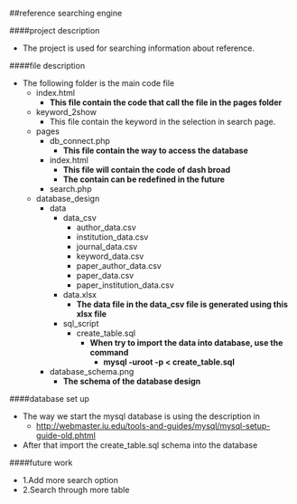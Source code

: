 ##reference searching engine

####project description
- The project is used for searching information about reference.

####file description
- The following folder is the main code file
    - index.html
        - **This file contain the code that call the file in the pages folder**
    - keyword_2show
        - This file contain the keyword in the selection in search page.
    - pages
        - db_connect.php
            - **This file contain the way to access the database**
        - index.html
            - **This file will contain the code of dash broad**
            - **The contain can be redefined in the future**
        - search.php
    - database_design
        - data
            - data_csv
                - author_data.csv
                - institution_data.csv
                - journal_data.csv
                - keyword_data.csv
                - paper_author_data.csv
                - paper_data.csv
                - paper_institution_data.csv
            - data.xlsx
                - **The data file in the data_csv file is generated using this xlsx file**
            - sql_script
                - create_table.sql
                    - **When try to import the data into database, use the command**
                        - **mysql -uroot -p < create_table.sql**
        - database_schema.png
            - **The schema of the database design**

####database set up
- The way we start the mysql database is using the description in
    - http://webmaster.iu.edu/tools-and-guides/mysql/mysql-setup-guide-old.phtml
- After that import the create_table.sql schema into the database

####future work
- 1.Add more search option
- 2.Search through more table

